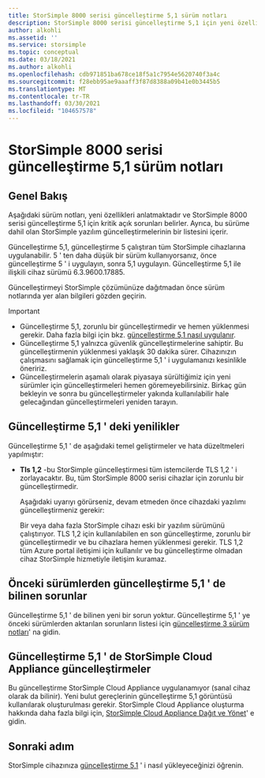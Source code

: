 ```yaml
---
title: StorSimple 8000 serisi güncelleştirme 5,1 sürüm notları
description: StorSimple 8000 serisi güncelleştirme 5,1 için yeni özellikleri, sorunları ve geçici çözümleri açıklar.
author: alkohli
ms.assetid: ''
ms.service: storsimple
ms.topic: conceptual
ms.date: 03/18/2021
ms.author: alkohli
ms.openlocfilehash: cdb971851ba678ce18f5a1c7954e5620740f3a4c
ms.sourcegitcommit: f28ebb95ae9aaaff3f87d8388a09b41e0b3445b5
ms.translationtype: MT
ms.contentlocale: tr-TR
ms.lasthandoff: 03/30/2021
ms.locfileid: "104657578"
---
```

# <a name="storsimple-8000-series-update-51-release-notes"></a>StorSimple 8000 serisi güncelleştirme 5,1 sürüm notları

## <a name="overview"></a>Genel Bakış

Aşağıdaki sürüm notları, yeni özellikleri anlatmaktadır ve StorSimple 8000 serisi güncelleştirme 5,1 için kritik açık sorunları belirler. Ayrıca, bu sürüme dahil olan StorSimple yazılım güncelleştirmelerinin bir listesini içerir.

Güncelleştirme 5,1, güncelleştirme 5 çalıştıran tüm StorSimple cihazlarına uygulanabilir. 5 ' ten daha düşük bir sürüm kullanıyorsanız, önce güncelleştirme 5 ' i uygulayın, sonra 5,1 uygulayın. Güncelleştirme 5,1 ile ilişkili cihaz sürümü 6.3.9600.17885.

Güncelleştirmeyi StorSimple çözümünüze dağıtmadan önce sürüm notlarında yer alan bilgileri gözden geçirin.

> [!IMPORTANT]
>
> * Güncelleştirme 5,1, zorunlu bir güncelleştirmedir ve hemen yüklenmesi gerekir. Daha fazla bilgi için bkz. [güncelleştirme 5,1 nasıl uygulanır](storsimple-8000-install-update-51.md).
> * Güncelleştirme 5,1 yalnızca güvenlik güncelleştirmelerine sahiptir. Bu güncelleştirmenin yüklenmesi yaklaşık 30 dakika sürer. Cihazınızın çalışmasını sağlamak için güncelleştirme 5,1 ' i uygulamanızı kesinlikle öneririz.
> * Güncelleştirmelerin aşamalı olarak piyasaya sürültiğimiz için yeni sürümler için güncelleştirmeleri hemen göremeyebilirsiniz. Birkaç gün bekleyin ve sonra bu güncelleştirmeler yakında kullanılabilir hale gelecağından güncelleştirmeleri yeniden tarayın.

## <a name="whats-new-in-update-51"></a>Güncelleştirme 5,1 ' deki yenilikler

Güncelleştirme 5,1 ' de aşağıdaki temel geliştirmeler ve hata düzeltmeleri yapılmıştır:

* **Tls 1,2** -bu StorSimple güncelleştirmesi tüm istemcilerde TLS 1,2 ' i zorlayacaktır. Bu, tüm StorSimple 8000 serisi cihazlar için zorunlu bir güncelleştirmedir.

   Aşağıdaki uyarıyı görürseniz, devam etmeden önce cihazdaki yazılımı güncelleştirmeniz gerekir:

   Bir veya daha fazla StorSimple cihazı eski bir yazılım sürümünü çalıştırıyor. TLS 1,2 için kullanılabilen en son güncelleştirme, zorunlu bir güncelleştirmedir ve bu cihazlara hemen yüklenmesi gerekir. TLS 1,2 tüm Azure portal iletişimi için kullanılır ve bu güncelleştirme olmadan cihaz StorSimple hizmetiyle iletişim kuramaz.

## <a name="known-issues-in-update-51-from-previous-releases"></a>Önceki sürümlerden güncelleştirme 5,1 ' de bilinen sorunlar

Güncelleştirme 5,1 ' de bilinen yeni bir sorun yoktur. Güncelleştirme 5,1 ' ye önceki sürümlerden aktarılan sorunların listesi için [güncelleştirme 3 sürüm notları](storsimple-update3-release-notes.md#known-issues-in-update-3)' na gidin.

## <a name="storsimple-cloud-appliance-updates-in-update-51"></a>Güncelleştirme 5,1 ' de StorSimple Cloud Appliance güncelleştirmeler

Bu güncelleştirme StorSimple Cloud Appliance uygulanamıyor (sanal cihaz olarak da bilinir). Yeni bulut gereçlerinin güncelleştirme 5,1 görüntüsü kullanılarak oluşturulması gerekir. StorSimple Cloud Appliance oluşturma hakkında daha fazla bilgi için, [StorSimple Cloud Appliance Dağıt ve Yönet](storsimple-8000-cloud-appliance-u2.md)' e gidin.

## <a name="next-step"></a>Sonraki adım

StorSimple cihazınıza [güncelleştirme 5,1](storsimple-8000-install-update-51.md) ' i nasıl yükleyeceğinizi öğrenin.

